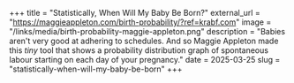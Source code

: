 +++
title = "Statistically, When Will My Baby Be Born?"
external_url = "https://maggieappleton.com/birth-probability/?ref=krabf.com"
image = "/links/media/birth-probability-maggie-appleton.png"
description = "Babies aren't very good at adhering to schedules. And so Maggie Appleton made this <em>tiny</em> tool that shows a probability distribution graph of spontaneous labour starting on each day of your pregnancy."
date = 2025-03-25
slug = "statistically-when-will-my-baby-be-born"
+++ 